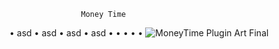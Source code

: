                     Money Time
• asd
• asd
• asd
• asd
•
•
•
•
•
![MoneyTime Plugin Art Final](https://github.com/NashPlugz/MoneyTime/assets/173595197/f9c958b4-9984-49f5-94c5-cf79506fdf80)
